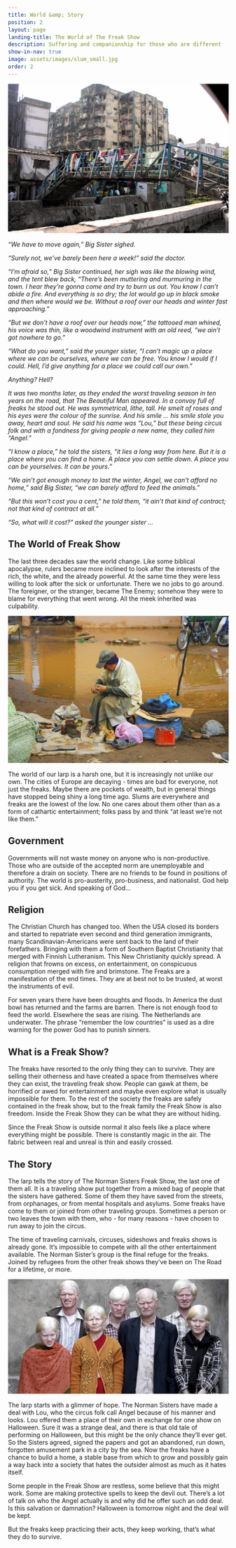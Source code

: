 ```yaml
---
title: World &amp; Story
position: 2
layout: page
landing-title: The World of The Freak Show
description: Suffering and companionship for those who are different
show-in-nav: true
image: assets/images/slum_small.jpg
order: 2
---
```


<img src="assets/images/slum_small.jpg" class="image fit" alt="Slum"/>


<div class="row">
<div class="10u -1u 12u$(small)">

<div class="box"  markdown="1" style="font-style: italic">

“We have to move again,” Big Sister sighed.

“Surely not, we’ve barely been here a week!” said the doctor.

“I’m afraid so,” Big Sister continued, her sigh was like the blowing wind, and the tent blew back, “There’s been muttering and murmuring in the town. I hear they’re gonna come and try to burn us out. You know I can’t abide a fire. And everything is so dry; the lot would go up in black smoke and then where would we be. Without a roof over our heads and winter fast approaching.”

“But we don’t have a roof over our heads now,” the tattooed man whined, his voice was thin, like a woodwind instrument with an old reed, “we ain’t got nowhere to go.”

“What do you want,” said the younger sister, “I can’t magic up a place where we can be ourselves, where we can be free. You know I would if I could. Hell, I’d give anything for a place we could call our own.”

Anything? Hell?

It was two months later, as they ended the worst traveling season in ten years on the road, that The Beautiful Man appeared. In a convoy full of freaks he stood out. He was symmetrical, lithe, tall. He smelt of roses and his eyes were the colour of the sunrise. And his smile … his smile stole you away, heart and soul. He said his name was “Lou,” but these being circus folk and with a fondness for giving people a new name, they called him “Angel.”

“I know a place,” he told the sisters, “it lies a long way from here. But it is a place where you can find a home. A place you can settle down. A place you can be yourselves. It can be yours.”

“We ain’t got enough money to last the winter, Angel, we can’t afford no home,” said Big Sister, “we can barely afford to feed the animals.”

“But this won’t cost you a cent,” he told them, “it ain’t that kind of contract; not that kind of contract at all.”

“So, what will it cost?” asked the younger sister …


</div>

</div>

</div>


<div class="row">
<div class="6u 12u(small)" markdown="1">

## The World of Freak Show

The last three decades saw the world change. Like some biblical apocalypse, rulers became more inclined to look after the interests of the rich, the white, and the already powerful. At the same time they were less willing to look after the sick or unfortunate. There we no jobs to go around. The foreigner, or the stranger, became The Enemy; somehow they were to blame for everything that went wrong. All the meek inherited was culpability.

<img src="assets/images/poverty.jpg" class="image fit" alt="Poverty"/>

The world of our larp is a harsh one, but it is increasingly not unlike our own. The cities of Europe are decaying - times are bad for everyone, not just the freaks. Maybe there are pockets of wealth, but in general things have stopped being shiny a long time ago. Slums are everywhere and freaks are the lowest of the low. No one cares about them other than as a form of cathartic entertainment; folks pass by and think “at least we’re not like them.”


## Government

Governments will not waste money on anyone who is non-productive. Those who are outside of the accepted norm are unemployable and therefore a drain on society. There are no friends to be found in positions of authority. The world is pro-austerity, pro-business, and nationalist. God help you if you get sick. And speaking of God...


## Religion

The Christian Church has changed too. When the USA closed its borders and started to repatriate even second and third generation immigrants, many Scandinavian-Americans were sent back to the land of their forefathers. Bringing with them a form of Southern Baptist Christianity that merged with Finnish Lutheranism. This New Christianity quickly spread. A religion that frowns on excess, on entertainment, on conspicuous consumption merged with fire and brimstone. The Freaks are a manifestation of the end times. They are at best not to be trusted, at worst the instruments of evil.





For seven years there have been droughts and floods. In America the dust bowl has returned and the farms are barren. There is not enough food to feed the world. Elsewhere the seas are rising. The Netherlands are underwater. The phrase “remember the low countries” is used as a dire warning for the power God has to punish sinners.


</div>

<div class="6u 12u(small)" markdown="1">

## What is a Freak Show?

The freaks have resorted to the only thing they can to survive. They are selling their otherness and have created a space from themselves where they can exist, the traveling freak show. People can gawk at them, be horrified or awed for entertainment and maybe even explore what is usually impossible for them. To the rest of the society the freaks are safely contained in the freak show, but to the freak family the Freak Show is also freedom. Inside the Freak Show they can be what they are without hiding.

Since the Freak Show is outside normal it also feels like a place where everything might be possible. There is constantly magic in the air. The fabric between real and unreal is thin and easily crossed.


## The Story

The larp tells the story of The Norman Sisters Freak Show, the last one of them all. It is a traveling show put together from a mixed bag of people that the sisters have gathered. Some of them they have saved from the streets, from orphanages, or from mental hospitals and asylums. Some freaks have come to them or joined from other traveling groups. Sometimes a person or two leaves the town with them, who - for many reasons - have chosen to run away to join the circus.


The time of traveling carnivals, circuses, sideshows and freaks shows is already gone. It’s impossible to compete with all the other entertainment available. The Norman Sister’s group is  the final refuge for the freaks. Joined by refugees from the other freak shows they’ve been on The Road for a lifetime, or more.

<img src="assets/images/indian-albino-family-crop.jpg" class="image fit" alt="Albino family"/>

The larp starts with a glimmer of hope. The Norman Sisters have made a deal with Lou, who the circus folk call Angel because of his manner and looks. Lou offered them a place of their own in exchange for one show on Halloween. Sure it was a strange deal, and there is that old tale of performing on Halloween, but this might be the only chance they’ll ever get. So the Sisters agreed, signed the papers and got an abandoned, run down, forgotten amusement park in a city  by the sea. Now the freaks have a chance to build a home, a stable base from which to grow and possibly gain a way back into a society that hates the outsider almost as much as it hates itself.

Some people in the Freak Show are restless, some believe that this might work. Some are making protective spells to keep the devil out. There’s a lot of talk on who the Angel actually is and why did he offer such an odd deal. Is this salvation or damnation? Halloween is tomorrow night and the deal will be kept.

But the freaks keep practicing their acts, they keep working, that’s what they do to survive.
</div>
</div>

